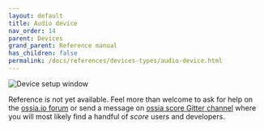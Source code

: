 ```yaml
---
layout: default
title: Audio device
nav_order: 14
parent: Devices
grand_parent: Reference manual
has_children: false
permalink: /docs/references/devices-types/audio-device.html
---
```


![Device setup window](/score-docs/assets/images/references/devices-types/audio-device.png "score device setup")

Reference is not yet available. Feel more than welcome to ask for help on the [ossia.io forum](https://forum.ossia.io) or send a message on [ossia score Gitter channel](https://gitter.im/ossia/score) where you will most likely find a handful of *score* users and developers.